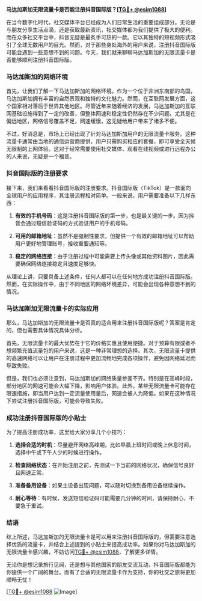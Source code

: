 **马达加斯加无限流量卡是否能注册抖音国际版？[[TG💪+ @esim1088](https://t.me/s/esim1088)]**

在当今数字化时代，社交媒体平台已经成为人们日常生活的重要组成部分。无论是与朋友分享生活点滴，还是获取最新资讯，社交媒体都为我们提供了极大的便利。而在众多社交平台中，抖音无疑是最炙手可热的一款。它以其独特的短视频形式吸引了全球无数用户的目光。然而，对于那些身处海外的用户来说，注册抖音国际版可能会遇到一些意想不到的问题。今天，我们就来聊聊马达加斯加的无限流量卡是否能够顺利注册抖音国际版。

### 马达加斯加的网络环境

首先，让我们了解一下马达加斯加的网络环境。作为一个位于非洲东南部的岛国，马达加斯加拥有丰富的自然景观和独特的文化魅力。然而，在互联网发展方面，这个国家相对落后于世界其他地区。尽管近年来随着经济的发展，马达加斯加的互联网基础设施得到了一定的改善，但整体网速和稳定性仍然存在不少问题。尤其是在偏远地区，网络信号覆盖不足，网速缓慢，这无疑给用户带来了诸多不便。

不过，好消息是，市场上已经出现了针对马达加斯加用户的无限流量卡服务。这种流量卡通常由当地的通信运营商提供，用户只需购买相应的套餐，即可享受全天候无限制的上网体验。这对于经常需要使用社交媒体、观看在线视频或进行远程办公的人来说，无疑是一个福音。

### 抖音国际版的注册要求

接下来，我们来看看抖音国际版的注册要求。抖音国际版（TikTok）是一款面向全球用户的应用程序，其注册流程相对简单。一般来说，用户需要准备以下几样东西：

1. **有效的手机号码**：这是注册抖音国际版的第一步，也是最关键的一步。因为抖音会通过短信验证码的方式验证用户的手机号码。
   
2. **可用的邮箱地址**：虽然不是强制性要求，但提供一个有效的邮箱地址可以帮助用户更好地管理账号，接收重要通知等。

3. **稳定的网络连接**：由于注册过程中可能需要上传头像或其他资料图片，因此需要确保网络连接稳定且速度足够快。

从理论上讲，只要具备上述条件，任何人都可以在任何地方成功注册抖音国际版。然而，在实际操作中，由于不同地区的网络环境差异，可能会出现各种意想不到的情况。

### 马达加斯加无限流量卡的实际应用

那么，马达加斯加的无限流量卡是否真的适合用来注册抖音国际版呢？答案是肯定的，但也需要具体情况具体分析。

首先，无限流量卡的最大优势在于它的价格实惠且使用便捷。对于预算有限或者不想频繁充值流量包的用户来说，这是一种非常理想的选择。其次，无限流量卡提供的高速网络可以让用户在注册过程中更加流畅地完成各项操作，避免因网络延迟而导致失败。

但是，我们也必须注意到，马达加斯加的网络质量参差不齐。特别是在高峰时段，部分地区的网速可能会大幅下降，影响用户体验。此外，某些无限流量卡可能存在限速措施，即当用户达到一定流量使用量后，网速会被人为降低。如果在这种情况下尝试注册抖音国际版，可能会导致失败。

### 成功注册抖音国际版的小贴士

为了提高注册成功率，这里给大家分享几个小技巧：

1. **选择合适的时机**：尽量避开网络高峰期，比如早晨上班时间或晚上休息时间，选择中午或下午人少的时候进行操作。

2. **检查网络状态**：在开始注册之前，先测试一下当前的网络状况，确保信号良好且网速正常。

3. **准备备用设备**：如果主设备出现问题，可以随时切换到备用设备继续操作。

4. **耐心等待**：有时候，发送短信验证码可能需要几分钟的时间，请保持耐心，不要急于重试。

### 结语

综上所述，马达加斯加的无限流量卡是可以用来注册抖音国际版的，但需要注意选择优质的流量卡，并结合上述提到的小贴士来提高成功率。如果你对马达加斯加的无限流量卡感兴趣，不妨访问[TG💪+ @esim1088](https://t.me/s/esim1088)，了解更多详情。

无论你是想记录旅行见闻，还是想与其他国家的朋友交流互动，抖音国际版都能为你提供一个广阔的舞台。而有了合适的无限流量卡作为支持，你的社交之旅将更加顺畅无忧！

[[TG💪+ @esim1088](https://t.me/s/esim1088) ![Image](https://i.postimg.cc/4NQfJmqS/Snipaste-2025-05-13-00-14-12.png)]